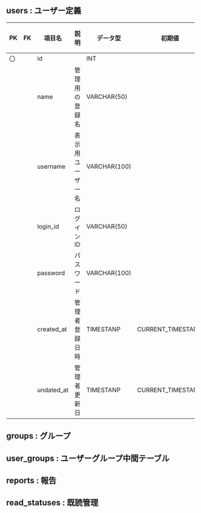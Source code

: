 
## users : ユーザー定義
| PK  | FK  | 項目名     | 説明             | データ型     | 初期値            | NULL許容 | インデックス           |
| --- | --- | ---------- | ---------------- | ------------ | ----------------- | -------- | ---------------------- |
| 〇  |     | id         |                  | INT          |                   | NO       |                        |
|     |     | name       | 管理用の登録名   | VARCHAR(50)  |                   | NO       | TRUE（アプリ高速表示） |
|     |     | username   | 表示用ユーザー名 | VARCHAR(100) |                   | NO       |                        |
|     |     | login_id   | ログインID       | VARCHAR(50)  |                   | NO       |                        |
|     |     | password   | パスワード       | VARCHAR(100) |                   | NO       |                        |
|     |     | created_at | 管理者登録日時   | TIMESTANP    | CURRENT_TIMESTAMP | NO       |                        |
|     |     | undated_at | 管理者更新日     | TIMESTANP    | CURRENT_TIMESTAMP | NO       |                        |

## groups : グループ
## user_groups : ユーザーグループ中間テーブル
## reports : 報告
## read_statuses : 既読管理

